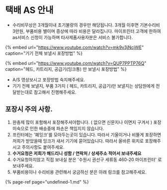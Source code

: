 # 택배 AS 안내

* 수리비무상은 3개월이내 초기불량의 경우만 해당됩니다.  3개월 이후면 기본수리비 3만원, 부품비용 별이며 증상에 따라 비용은 달라집니다. 마이프린터 고객에 한하여 as서비스 신청이 가능하며 타사제품사용자분은 서비스 불가합니다.

{% embed url="https://www.youtube.com/watch?v=mk9v3jNcjWE" caption="기기 전체 보낼시 포장방법" %}

{% embed url="https://www.youtube.com/watch?v=QUP7PPTP76Q" caption="헤드, 카트리지, 공급기\(잉크통\) 만 보낼시 포장방법" %}

* A/S 영상보시고 포장방법 숙지해주세요.
* 기기 전체 보낼지, 부품 3가지 \( 헤드, 카트리지, 공급기\)만 보낼지는 상담원에게 전달받는대로 참고해서 진행해주세요.

## 포장시 주의 사항.

1. 완충제 많이 포함해서 포장해주셔야합니다. \( 없으면 신문지나 이면지 구겨서 \) 포장미숙으로 인한 배송중에 파손은 책임지지 않습니다.
2. 프린터에는 '폐잉크'를 모아두는곳이 있습니다. 따라서 기울이거나 비뚤게 포장하면 저희가 받았을때 잉크가 새서 기기에 묻어있습니다. 따라서 올바른 위치로 포장해주시고 주의사항도 붙여주세요.
3. **수거요청은 저희가 해드리니 성함 / 연락처 / 상세주소 적어서 보내주세요**
4. 수거요청하지않고 직접 보내실 분은 '수원시 권선구 세류동 460-20 마이프린터' 로 보내주세요.
5. 부품비용이나 수리비용 관련해서 궁금하신 분은 아래 링크를 참고해주세요.

{% page-ref page="undefined-1.md" %}



